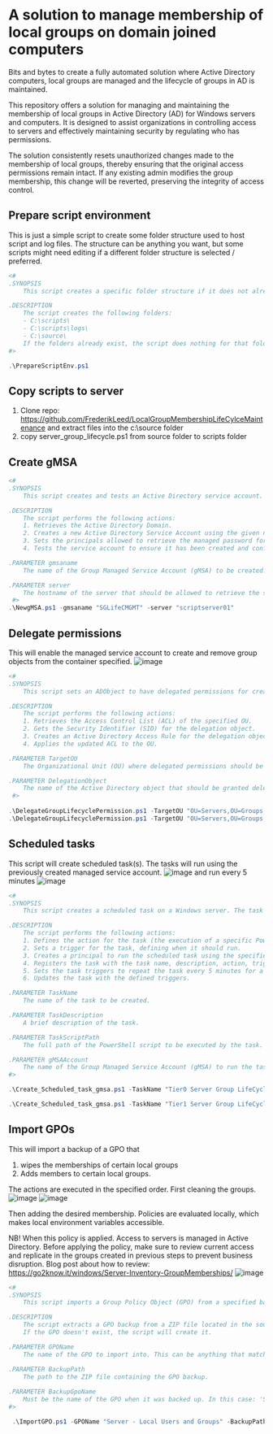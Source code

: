 # A solution to manage membership of local groups on domain joined computers

Bits and bytes to create a fully automated solution where Active Directory computers, local groups are managed and the lifecycle of groups in AD is maintained.

This repository offers a solution for managing and maintaining the membership of local groups in Active Directory (AD) for Windows servers and computers. It is designed to assist organizations in controlling access to servers and effectively maintaining security by regulating who has permissions.

The solution consistently resets unauthorized changes made to the membership of local groups, thereby ensuring that the original access permissions remain intact. If any existing admin modifies the group membership, this change will be reverted, preserving the integrity of access control.



## Prepare script environment
This is just a simple script to create some folder structure used to host script and log files. The structure can be anything you want, but some scripts might need editing if a different folder structure is selected / preferred. 

```powershell
<#
.SYNOPSIS
    This script creates a specific folder structure if it does not already exist.

.DESCRIPTION
    The script creates the following folders:
    - C:\scripts\
    - C:\scripts\logs\
    - C:\source\
    If the folders already exist, the script does nothing for that folder.
#>

.\PrepareScriptEnv.ps1
```

## Copy scripts to server

1. Clone repo: https://github.com/FrederikLeed/LocalGroupMembershipLifeCylceMaintenance and extract files into the c:\source folder
2. copy server_group_lifecycle.ps1 from source folder to scripts folder

## Create gMSA
```powershell
<#
.SYNOPSIS
    This script creates and tests an Active Directory service account.

.DESCRIPTION
    The script performs the following actions:
    1. Retrieves the Active Directory Domain.
    2. Creates a new Active Directory Service Account using the given name and current domain.
    3. Sets the principals allowed to retrieve the managed password for the service account.
    4. Tests the service account to ensure it has been created and configured correctly.

.PARAMETER gmsaname
    The name of the Group Managed Service Account (gMSA) to be created.

.PARAMETER server
    The hostname of the server that should be allowed to retrieve the service account's password
 #>
.\NewgMSA.ps1 -gmsaname "SGLifeCMGMT" -server "scriptserver01"
```

## Delegate permissions

This will enable the managed service account to create and remove group objects from the container specified.
![image](https://github.com/FrederikLeed/LocalGroupMembershipLifeCylceMaintenance/assets/37104276/6634a7cf-cec9-449e-8f43-602c7b16dc35)

```powershell
<#
.SYNOPSIS
    This script sets an ADObject to have delegated permissions for creating and deleting child objects in the specified Organizational Unit (OU).

.DESCRIPTION
    The script performs the following actions:
    1. Retrieves the Access Control List (ACL) of the specified OU.
    2. Gets the Security Identifier (SID) for the delegation object.
    3. Creates an Active Directory Access Rule for the delegation object, granting it the right to create and delete child objects in the OU.
    4. Applies the updated ACL to the OU.

.PARAMETER TargetOU
    The Organizational Unit (OU) where delegated permissions should be set.

.PARAMETER DelegationObject
    The name of the Active Directory object that should be granted delegated permissions.
 #>
 
.\DelegateGroupLifecyclePermission.ps1 -TargetOU "OU=Servers,OU=Groups,OU=Tier0,OU=company,DC=int,DC=domain,DC=com" -DelegationObject "SGLifeCMGMT"
.\DelegateGroupLifecyclePermission.ps1 -TargetOU "OU=Servers,OU=Groups,OU=Tier1,OU=company,DC=int,DC=domain,DC=com" -DelegationObject "SGLifeCMGMT"
```

## Scheduled tasks

This script will create scheduled task(s). The tasks will run using the previously created managed service account.
![image](https://github.com/FrederikLeed/LocalGroupMembershipLifeCylceMaintenance/assets/37104276/2c21d07e-83e5-437c-8c67-eec5d1894c1f)
and run every 5 minutes
![image](https://github.com/FrederikLeed/LocalGroupMembershipLifeCylceMaintenance/assets/37104276/6b5dce96-0183-43cf-ad2c-1959e1ed4663)

```powershell
<#
.SYNOPSIS
    This script creates a scheduled task on a Windows server. The task is set to execute a PowerShell script every 5 minutes using a Group Managed Service Account (gMSA).

.DESCRIPTION
    The script performs the following actions:
    1. Defines the action for the task (the execution of a specific PowerShell script).
    2. Sets a trigger for the task, defining when it should run.
    3. Creates a principal to run the scheduled task using the specified gMSA.
    4. Registers the task with the task name, description, action, trigger, and principal.
    5. Sets the task triggers to repeat the task every 5 minutes for a duration of one day.
    6. Updates the task with the defined triggers.

.PARAMETER TaskName
    The name of the task to be created.

.PARAMETER TaskDescription
    A brief description of the task.

.PARAMETER TaskScriptPath
    The full path of the PowerShell script to be executed by the task.

.PARAMETER gMSAAccount
    The name of the Group Managed Service Account (gMSA) to run the task.
#>

.\Create_Scheduled_task_gmsa.ps1 -TaskName "Tier0 Server Group LifeCycle Management" -TaskDescription "Automatic group provisioning and deprovisioning based on computerobjects" -TaskScriptPath "C:\scripts\server_group_lifecycle.ps1" -TaskScriptArgument "-ServerSearchbase 'OU=Tier0,OU=weritadmin,DC=int,DC=werit,DC=dk' -GroupTargetPath 'OU=Servers,OU=Groups,OU=Tier0,OU=weritadmin,DC=int,DC=werit,DC=dk' -LogfileName 't0grouplifecycle.log'" -gMSAAccount "SGLifeCMGMT"

.\Create_Scheduled_task_gmsa.ps1 -TaskName "Tier1 Server Group LifeCycle Management" -TaskDescription "Automatic group provisioning and deprovisioning based on computerobjects" -TaskScriptPath "C:\scripts\server_group_lifecycle.ps1" -TaskScriptArgument "-ServerSearchbase 'OU=Tier1,OU=weritadmin,DC=int,DC=werit,DC=dk' -GroupTargetPath 'OU=Servers,OU=Groups,OU=Tier1,OU=weritadmin,DC=int,DC=werit,DC=dk' -LogfileName 't1grouplifecycle.log'" -gMSAAccount "SGLifeCMGMT"
```

## Import GPOs

This will import a backup of a GPO that
1. wipes the memberships of certain local groups
2. Adds members to certain local groups.

The actions are executed in the specified order. First cleaning the groups.
![image](https://github.com/FrederikLeed/LocalGroupMembershipLifeCylceMaintenance/assets/37104276/c479e7ab-ddd7-412f-80fe-58d2364d9870)
![image](https://github.com/FrederikLeed/LocalGroupMembershipLifeCylceMaintenance/assets/37104276/18fc1b8a-f70b-468f-9bac-39daf9316de3)

Then adding the desired membership. Policies are evaluated locally, which makes local environment variables accessible.

NB! When this policy is applied. Access to servers is managed in Active Directory. Before applying the policy, make sure to review current access and replicate in the groups created in previous steps to prevent business disruption. Blog post about how to review: https://go2know.it/windows/Server-Inventory-GroupMemberships/ 
![image](https://github.com/FrederikLeed/LocalGroupMembershipLifeCylceMaintenance/assets/37104276/e6093e0d-9c41-453d-b1be-fce5bdc233a6)

```powershell
<#
.SYNOPSIS
    This script imports a Group Policy Object (GPO) from a specified backup.

.DESCRIPTION
    The script extracts a GPO backup from a ZIP file located in the source folder, then imports it into the specified GPO.
    If the GPO doesn't exist, the script will create it.

.PARAMETER GPOName
    The name of the GPO to import into. This can be anything that matched your organizations standards

.PARAMETER BackupPath
    The path to the ZIP file containing the GPO backup.
 
.PARAMETER BackupGpoName
    Must be the name of the GPO when it was backed up. In this case: 'Server - Local Users and Groups'
#>

 .\ImportGPO.ps1 -GPOName "Server - Local Users and Groups" -BackupPath "C:\source\LocalGroupMembershipLifeCylceMaintenance\Server - Local Users and Groups.zip" -BackupGpoName 'Server - Local Users and Groups'
```

